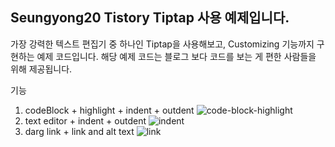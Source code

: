 ## Seungyong20 Tistory Tiptap 사용 예제입니다.
가장 강력한 텍스트 편집기 중 하나인 Tiptap을 사용해보고, Customizing 기능까지 구현하는 예제 코드입니다.
해당 예제 코드는 블로그 보다 코드를 보는 게 편한 사람들을 위해 제공됩니다.

기능
1. codeBlock + highlight + indent + outdent
   ![code-block-highlight](https://github.com/seungyong/blog/assets/44765636/22e8c82e-6b00-4dac-9446-81bb8e63020c)
3. text editor + indent + outdent
   ![indent](https://github.com/seungyong/blog/assets/44765636/5248cba7-3ba3-4c0c-804e-5260dad09221)
5. darg link + link and alt text
   ![link](https://github.com/seungyong/blog/assets/44765636/6ec366a7-6929-4417-8d53-d96868d28c88)
